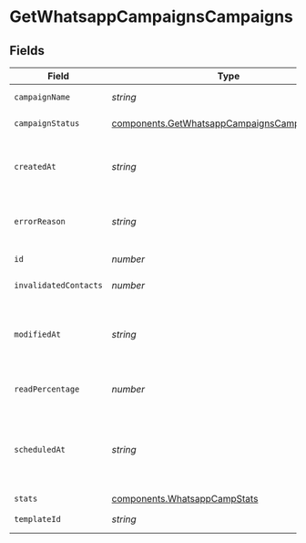 # GetWhatsappCampaignsCampaigns


## Fields

| Field                                                                                                          | Type                                                                                                           | Required                                                                                                       | Description                                                                                                    | Example                                                                                                        |
| -------------------------------------------------------------------------------------------------------------- | -------------------------------------------------------------------------------------------------------------- | -------------------------------------------------------------------------------------------------------------- | -------------------------------------------------------------------------------------------------------------- | -------------------------------------------------------------------------------------------------------------- |
| `campaignName`                                                                                                 | *string*                                                                                                       | :heavy_check_mark:                                                                                             | Name of the WhatsApp Campaign                                                                                  | Test Campaign                                                                                                  |
| `campaignStatus`                                                                                               | [components.GetWhatsappCampaignsCampaignStatus](../../models/components/getwhatsappcampaignscampaignstatus.md) | :heavy_check_mark:                                                                                             | Status of the WhatsApp Campaign                                                                                | draft                                                                                                          |
| `createdAt`                                                                                                    | *string*                                                                                                       | :heavy_check_mark:                                                                                             | Creation UTC date-time of the WhatsApp template (YYYY-MM-DDTHH:mm:ss.SSSZ)                                     | 2017-06-01 12:30:00 +0000 UTC                                                                                  |
| `errorReason`                                                                                                  | *string*                                                                                                       | :heavy_minus_sign:                                                                                             | Error Reason associated with the WhatsApp campaign sending                                                     |                                                                                                                |
| `id`                                                                                                           | *number*                                                                                                       | :heavy_check_mark:                                                                                             | ID of the WhatsApp Campaign                                                                                    | 1672035851100690                                                                                               |
| `invalidatedContacts`                                                                                          | *number*                                                                                                       | :heavy_minus_sign:                                                                                             | Count of invalidated contacts                                                                                  | 0                                                                                                              |
| `modifiedAt`                                                                                                   | *string*                                                                                                       | :heavy_check_mark:                                                                                             | UTC date-time of last modification of the WhatsApp template (YYYY-MM-DDTHH:mm:ss.SSSZ)                         | 2017-05-01 12:30:00 +0000 UTC                                                                                  |
| `readPercentage`                                                                                               | *number*                                                                                                       | :heavy_minus_sign:                                                                                             | Read percentage of the the WhatsApp campaign created                                                           | 28.57                                                                                                          |
| `scheduledAt`                                                                                                  | *string*                                                                                                       | :heavy_check_mark:                                                                                             | UTC date-time on which WhatsApp campaign is scheduled. Should be in YYYY-MM-DDTHH:mm:ss.SSSZ format            | 2017-06-01 12:30:00 +0000 UTC                                                                                  |
| `stats`                                                                                                        | [components.WhatsappCampStats](../../models/components/whatsappcampstats.md)                                   | :heavy_minus_sign:                                                                                             | N/A                                                                                                            |                                                                                                                |
| `templateId`                                                                                                   | *string*                                                                                                       | :heavy_check_mark:                                                                                             | Id of the WhatsApp template                                                                                    | 637660278078655                                                                                                |